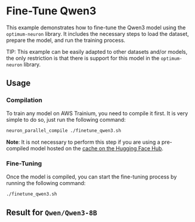 # Fine-Tune Qwen3

This example demonstrates how to fine-tune the Qwen3 model using the `optimum-neuron` library. 
It includes the necessary steps to load the dataset, prepare the model, and run the training process.

TIP: This example can be easily adapted to other datasets and/or models, the only restriction is that there is support for this model in the `optimum-neuron` library.

## Usage

### Compilation

To train any model on AWS Trainium, you need to compile it first. It is very simple to do so, just run the following command:

```bash
neuron_parallel_compile ./finetune_qwen3.sh
```

**Note**: It is not necessary to perform this step if you are using a pre-compiled model hosted on the [cache on the Hugging Face Hub](https://huggingface.co/aws-neuron/optimum-neuron-cache).

### Fine-Tuning

Once the model is compiled, you can start the fine-tuning process by running the following command:

```bash
./finetune_qwen3.sh
```

## Result for `Qwen/Qwen3-8B`



